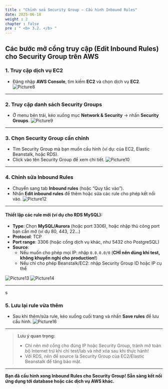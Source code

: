 ```yaml
---
title : "Chỉnh sửa Security Group – Cấu hình Inbound Rules"
date: 2025-06-18
weight : 2
chapter : false
pre : " <b> 3.2. </b> "
---
```


## Các bước mở cổng truy cập (Edit Inbound Rules) cho Security Group trên AWS

### 1. Truy cập dịch vụ EC2

- Đăng nhập **AWS Console**, tìm kiếm **EC2** và chọn dịch vụ **EC2**.
![Picture8](/images/3.2/image8.png)

---

### 2. Truy cập danh sách Security Groups

- Ở menu bên trái, kéo xuống mục **Network & Security** → nhấn **Security Groups**.
![Picture9](/images/3.2/image9.png)

---

### 3. Chọn Security Group cần chỉnh

- Tìm Security Group mà bạn muốn cấu hình (ví dụ: của EC2, Elastic Beanstalk, hoặc RDS).
- Click vào tên Security Group để xem chi tiết.
![Picture10](/images/3.2/image10.png)

---

### 4. Chỉnh sửa Inbound Rules

- Chuyển sang tab **Inbound rules** (hoặc “Quy tắc vào”).
- Nhấn **Edit inbound rules** để thêm hoặc sửa các rule cho phép kết nối vào.
![Picture12](/images/3.2/image12.png)

---

#### Thiết lập các rule mới (ví dụ cho RDS MySQL):

- **Type**: Chọn **MySQL/Aurora** (hoặc port 3306), hoặc nhập thủ công port bạn cần mở (ví dụ 80, 443, 22…)
- **Protocol**: TCP
- **Port range**: 3306 (hoặc cổng dịch vụ khác, như 5432 cho PostgreSQL)
- **Source**: 
  - Nếu muốn cho phép mọi IP: nhập `0.0.0.0/0` (**CHỈ nên dùng khi test, không khuyến nghị cho production!**)
  - Nếu chỉ cho phép Beanstalk/EC2: nhập Security Group ID hoặc IP cụ thể

![Picture13](/images/3.2/image13.png)
![Picture14](/images/3.2/image14.png)

---
s
### 5. Lưu lại rule vừa thêm

- Sau khi thêm/sửa rule, kéo xuống cuối trang và nhấn **Save rules** để lưu cấu hình.
![Picture16](/images/3.2/image16.png)

---

> **Lưu ý quan trọng:**  
> - Chỉ nên mở cổng cho đúng IP hoặc Security Group, tránh mở toàn bộ Internet trừ khi chỉ test/lab và nhớ xóa sau khi thực hành!
> - Với RDS, nên để source là Security Group của EC2/Elastic Beanstalk để tăng bảo mật.

---

**Bạn đã cấu hình xong Inbound Rules cho Security Group! Sẵn sàng kết nối ứng dụng tới database hoặc các dịch vụ AWS khác.**
